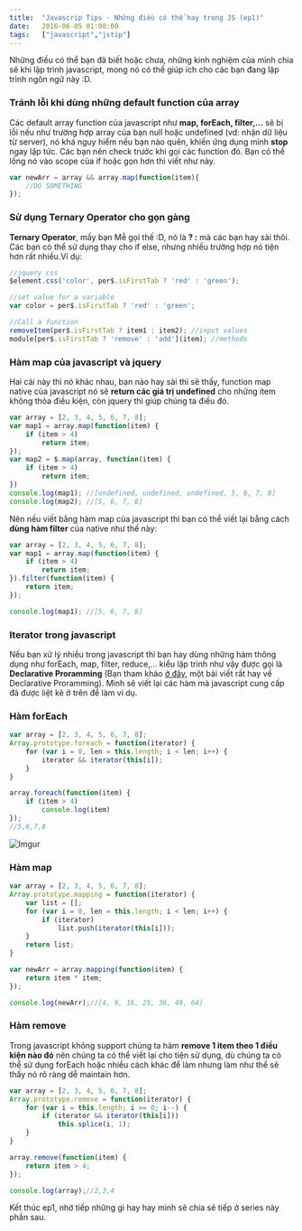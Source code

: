 ```yaml
---
title:  "Javascrip Tips - Những điều có thể hay trong JS (ep1)"
date:   2016-06-05 01:00:00
tags:   ["javascript","jstip"]
---
```


Những điều có thể bạn đã biết hoặc chưa, những kinh nghiệm của mình chia sẽ khi lập trình javascript, mong nó có thể giúp ích cho các bạn đang lập trình ngôn ngữ này :D.

<!-- more -->

### Tránh lỗi khi dùng những default function của array

Các default array function của javascript như **map, forEach, filter,...** sẽ bị lỗi nếu như trường hợp array của bạn null hoặc undefined (vd: nhận dữ liệu từ server), nó khá nguy hiểm nếu bạn nào quên, khiến ứng dụng mình **stop** ngay lập tức. Các bạn nên check trước khi gọi các function đó. Bạn có thể lồng nó vào scope của if hoặc gọn hơn thì viết như này.

```js
var newArr = array && array.map(function(item){
    //DO SOMETHING
});

```

### Sử dụng Ternary Operator cho gọn gàng

**Ternary Operator**, mấy bạn Mễ gọi thế :D, nó là **? :** mà các bạn hay sài thôi. Các bạn có thể sử dụng thay cho if else, nhưng nhiều trường hợp nó tiện hơn rất nhiều.Ví dụ:

```js
//jquery css
$element.css('color', per$.isFirstTab ? 'red' : 'green');

//set value for a variable
var color = per$.isFirstTab ? 'red' : 'green';

//Call a function
removeItem(per$.isFirstTab ? item1 : item2); //input values
module[per$.isFirstTab ? 'remove' : 'add'](item); //methods

```


### Hàm map của javascript và jquery

Hai cái này thì nó khác nhau, bạn nào hay sài thì sẽ thấy, function map native của javascript nó sẽ **return các giá trị undefined** cho những item không thỏa điều kiện, còn jquery thì giúp chúng ta điều đó.

```js
var array = [2, 3, 4, 5, 6, 7, 8];
var map1 = array.map(function(item) {
    if (item > 4)
        return item;
});
var map2 = $.map(array, function(item) {
    if (item > 4)
        return item;
})
console.log(map1); //[undefined, undefined, undefined, 5, 6, 7, 8]
console.log(map2); //[5, 6, 7, 8]

```

Nên nếu viết bằng hàm map của javascript thì bạn có thể viết lại bằng cách **dùng hàm filter** của native như thế này:

```js
var array = [2, 3, 4, 5, 6, 7, 8];
var map1 = array.map(function(item) {
    if (item > 4)
        return item;
}).filter(function(item) {
    return item;
});

console.log(map1); //[5, 6, 7, 8]
```

### Iterator trong javascript

Nếu bạn xử lý nhiều trong javascript thì bạn hay dùng những hàm thông dụng như forEach, map, filter, reduce,... kiểu lập trình như vậy được gọi là **Declarative Proramming** (Bạn tham khảo [ở đây](https://tech.3si.vn/2015/09/19/declarative-programming/), một bài viết rất hay về Declarative Proramming). Mình sẽ viết lại các hàm mà javascript cung cấp đã được liệt kê ở trên để làm ví dụ.

### Hàm forEach
```js
var array = [2, 3, 4, 5, 6, 7, 8];
Array.prototype.foreach = function(iterator) {
    for (var i = 0, len = this.length; i < len; i++) {
        iterator && iterator(this[i]);
    }
}

array.foreach(function(item) {
    if (item > 4)
        console.log(item)
});
//5,6,7,8

```

![Imgur](https://i.imgur.com/UfiAhxV.png)

### Hàm map

```js
var array = [2, 3, 4, 5, 6, 7, 8];
Array.prototype.mapping = function(iterator) {
    var list = [];
    for (var i = 0, len = this.length; i < len; i++) {
        if (iterator)
            list.push(iterator(this[i]));
    }
    return list;
}

var newArr = array.mapping(function(item) {
    return item * item;
});

console.log(newArr);//[4, 9, 16, 25, 36, 49, 64]

```

### Hàm remove
Trong javascript không support chúng ta hàm **remove 1 item theo 1 điều kiện nào đó** nên chúng ta có thể viết lại cho tiện sử dụng, dù chúng ta có thể sử dụng forEach hoặc nhiều cách khác để làm nhưng làm như thể sẽ thấy nó rõ ràng dễ maintain hơn.

```js
var array = [2, 3, 4, 5, 6, 7, 8];
Array.prototype.remove = function(iterator) {
    for (var i = this.length; i >= 0; i--) {
        if (iterator && iterator(this[i]))
            this.splice(i, 1);
    }
}

array.remove(function(item) {
    return item > 4;
});

console.log(array);//2,3,4

```

Kết thúc ep1, nhớ tiếp những gì hay hay mình sẽ chia sẽ tiếp ở series này phần sau.